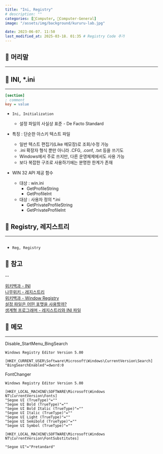 ```yaml
---
title: "Ini, Registry"
# description: ""
categories: [💫Computer, 🌚Computer-General]
image: "/assets/img/background/kururu-lab.jpg"

date: 2023-06-07. 11:50
last_modified_at: 2025-03-18. 01:35 # Registry Code 추가
---
```


## 💫 머리말

---

## 💫 INI, *.ini

---

```ini
[section]
; comment
key = value
```

- `Ini, Initialization`
  - 설정 파일의 사실상 표준 - De Facto Standard

- 특징 : 단순한 아스키 텍스트 파일
  - 일반 텍스트 편집기(Like 메모장)로 조회/수정 가능
  - .ini 확장자 형식 뿐만 아니라 .CFG, .conf, .txt 등을 쓰기도
  - Windows에서 주로 쓰지만, 다른 운영체제에서도 사용 가능
  - 보다 복잡한 구조로 사용하기에는 분명한 한계가 존재

- WIN 32 API 제공 함수
  - 대상 : win.ini
    - GetProfileString
    - GetProfileInt
  - 대상 : 사용자 정의 *.ini
    - GetPrivateProfileString
    - GetPrivateProfileInt

## 💫 Registry, 레지스트리

---

```reg

```

- `Reg, Registry`

## 💫 참고

--

[위키백과 - INI](https://ko.wikipedia.org/wiki/INI_%ED%8C%8C%EC%9D%BC)  
[나무위키 - 레지스트리](https://namu.wiki/w/%EB%A0%88%EC%A7%80%EC%8A%A4%ED%8A%B8%EB%A6%AC)  
[위키백과 - Window Registry](https://ko.wikipedia.org/wiki/%EC%9C%88%EB%8F%84%EC%9A%B0_%EB%A0%88%EC%A7%80%EC%8A%A4%ED%8A%B8%EB%A6%AC)  
[설정 파일은 어떤 포맷을 사용할까?](https://www.morenice.kr/222)  
[생계형 프로그래머 - 레지스트리와 INI 파일](https://blog.naver.com/ljc8808/220404118290?viewType=pc)  

## 💫 메모

---

Disable_StartMenu_BingSearch  
```reg
Windows Registry Editor Version 5.00

[HKEY_CURRENT_USER\Software\Microsoft\Windows\CurrentVersion\Search]
"BingSearchEnabled"=dword:0
```

FontChanger  
```reg
Windows Registry Editor Version 5.00

[HKEY_LOCAL_MACHINE\SOFTWARE\Microsoft\Windows NT\CurrentVersion\Fonts]
"Segoe UI (TrueType)"=""
"Segoe UI Bold (TrueType)"=""
"Segoe UI Bold Italic (TrueType)"=""
"Segoe UI Italic (TrueType)"=""
"Segoe UI Light (TrueType)"=""
"Segoe UI Semibold (TrueType)"=""
"Segoe UI Symbol (TrueType)"=""

[HKEY_LOCAL_MACHINE\SOFTWARE\Microsoft\Windows NT\CurrentVersion\FontSubstitutes]

"Segoe UI"="Pretandard"
```
